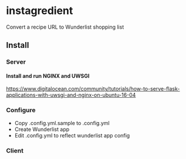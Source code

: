 # instagredient
Convert a recipe URL to Wunderlist shopping list

## Install 

### Server

#### Install and run NGINX and UWSGI

https://www.digitalocean.com/community/tutorials/how-to-serve-flask-applications-with-uwsgi-and-nginx-on-ubuntu-16-04

### Configure

* Copy .config.yml.sample to .config.yml
* Create Wunderlist app
* Edit .config.yml to reflect wunderlist app config

### Client
